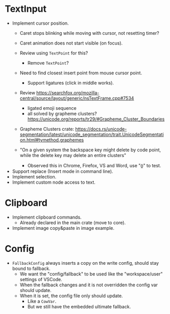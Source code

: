 # TextInput

* Implement cursor position.
    - Caret stops blinking while moving with cursor, not resetting timer?
    - Caret animation does not start visible (on focus).

    - Review using `TextPoint` for this?
        - Remove `TextPoint`?

    - Need to find closest insert point from mouse cursor point.
        - Support ligatures (click in middle works).
    
    - Review https://searchfox.org/mozilla-central/source/layout/generic/nsTextFrame.cpp#7534
        - ligated emoji sequence
        - all solved by grapheme clusters? https://unicode.org/reports/tr29/#Grapheme_Cluster_Boundaries
    - Grapheme Clusters crate: https://docs.rs/unicode-segmentation/latest/unicode_segmentation/trait.UnicodeSegmentation.html#tymethod.graphemes
    - "On a given system the backspace key might delete by code point, while the delete key may delete an entire clusters"
        - Observed this in Chrome, Firefox, VS and Word, use "ö̲" to test.
* Support replace (Insert mode in command line).
* Implement selection.
* Implement custom node access to text.

# Clipboard

* Implement clipboard commands.
    - Already declared in the main crate (move to core).
* Implement image copy&paste in image example.

# Config

* `FallbackConfig` always inserts a copy on the write config, should stay bound to fallback.
    - We want the "config/fallback" to be used like the "workspace/user" settings of VSCode.
    - When the fallback changes and it is not overridden the config var should update.
    - When it is set, the config file only should update.
        - Like a `CowVar`.
        - But we still have the embedded ultimate fallback.